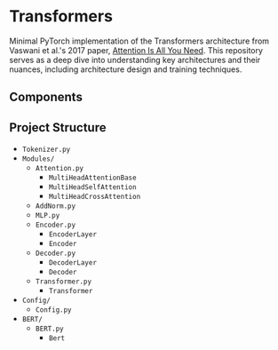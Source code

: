 # Transformers

Minimal PyTorch implementation of the Transformers architecture from Vaswani et al.'s 2017 paper, [Attention Is All You Need](https://arxiv.org/abs/1706.03762). This repository serves as a deep dive into understanding key architectures and their nuances, including architecture design and training techniques.

## Components


## Project Structure

- `Tokenizer.py`
- `Modules/`
    - `Attention.py`
        - `MultiHeadAttentionBase`
        - `MultiHeadSelfAttention`
        - `MultiHeadCrossAttention`
    - `AddNorm.py`
    - `MLP.py`
    - `Encoder.py`
        - `EncoderLayer`
        - `Encoder`
    - `Decoder.py`
        - `DecoderLayer`
        - `Decoder`
    - `Transformer.py`
        - `Transformer`
- `Config/`
    - `Config.py`
-  `BERT/`
    - `BERT.py`
        - `Bert`
    